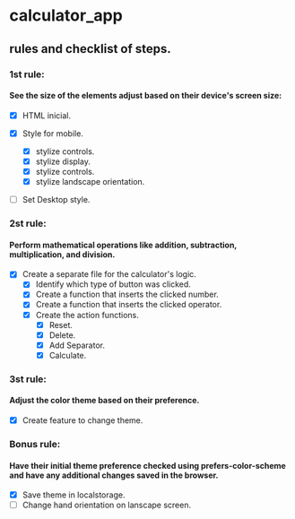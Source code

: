 # calculator_app

## rules and checklist of steps.

### 1st rule:

#### See the size of the elements adjust based on their device's screen size:

- [x] HTML inicial.
- [x] Style for mobile.

  - [x] stylize controls.
  - [x] stylize display.
  - [x] stylize controls.
  - [x] stylize landscape orientation.

- [ ] Set Desktop style.

### 2st rule:

#### Perform mathematical operations like addition, subtraction, multiplication, and division.

- [x] Create a separate file for the calculator's logic.
  - [x] Identify which type of button was clicked.
  - [x] Create a function that inserts the clicked number.
  - [x] Create a function that inserts the clicked operator.
  - [x] Create the action functions.
    - [x] Reset.
    - [x] Delete.
    - [x] Add Separator.
    - [x] Calculate.

### 3st rule:

#### Adjust the color theme based on their preference.

- [x] Create feature to change theme.

### Bonus rule:

#### Have their initial theme preference checked using prefers-color-scheme and have any additional changes saved in the browser.

- [x] Save theme in localstorage.
- [ ] Change hand orientation on lanscape screen.
